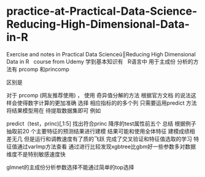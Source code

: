 # practice-at-Practical-Data-Science-Reducing-High-Dimensional-Data-in-R
Exercise and notes in Practical Data Scienceú║Reducing High Dimensional Data in R   course from Udemy
学到基本知识有
   
 R语言中   用于主成份 分析的方法有  prcomp 和princomp


区别是  


对于  prcomp (网友推荐使用) ， 使用  奇异值分解的方法 根据官方文档 的说法这样会使得数字计算的更加准确 
选择 相应指标的的多个列 只需要运用predict 方法  将结果模型用在 待提取数据集即可 例如

predict（test，princ)[,1:5] 找出符合princ 降序的test属性前五个 
 总结  根据例子    抽取前20 个主要特征的预测结果进行建模 结果可能和使用全体特征 建模成绩相差无几  但是运行和调教速度有了质的飞跃
 完成了交叉验证和特征值选取的学习
 特征值通过varImp方法查看
 通过进行比较发现xgbtree比gbm好一些参数多对数据维度不是特别敏感速度快
 
glmnet的主成份分析参数选择不能通过简单的top选择
